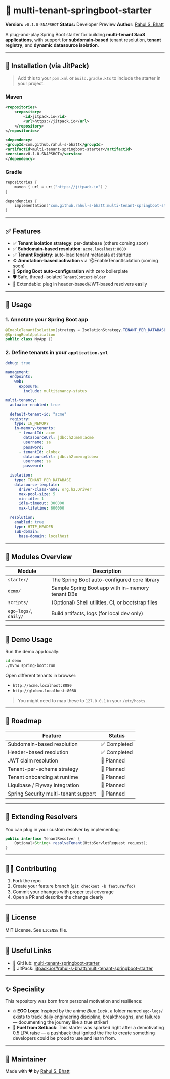 # 🚀 multi-tenant-springboot-starter

**Version:** `v0.1.0-SNAPSHOT`
**Status:** Developer Preview
**Author:** [Rahul S. Bhatt](https://github.com/rahul-s-bhatt)

A plug-and-play Spring Boot starter for building **multi-tenant SaaS applications**, with support for **subdomain-based** tenant resolution, **tenant registry**, and **dynamic datasource isolation**.

---

## 📆 Installation (via JitPack)

> Add this to your `pom.xml` or `build.gradle.kts` to include the starter in your project.

### Maven

```xml
<repositories>
    <repository>
        <id>jitpack.io</id>
        <url>https://jitpack.io</url>
    </repository>
</repositories>

<dependency>
<groupId>com.github.rahul-s-bhatt</groupId>
<artifactId>multi-tenant-springboot-starter</artifactId>
<version>v0.1.0-SNAPSHOT</version>
</dependency>
```

### Gradle

```kotlin
repositories {
    maven { url = uri("https://jitpack.io") }
}

dependencies {
    implementation("com.github.rahul-s-bhatt:multi-tenant-springboot-starter:v0.1.0-SNAPSHOT")
}
```

---

## ✅ Features

* ✅ **Tenant isolation strategy**: per-database (others coming soon)
* ✅ **Subdomain-based resolution**: `acme.localhost:8080`
* ✅ **Tenant Registry**: auto-load tenant metadata at startup
* ⚙️ **Annotation-based activation** via `@EnableTenantIsolation (coming soon)
* 🧠 **Spring Boot auto-configuration** with zero boilerplate
* 🛡️ Safe, thread-isolated `TenantContextHolder`
* 🌱 Extendable: plug in header-based/JWT-based resolvers easily

---

## 🧹 Usage

### 1. Annotate your Spring Boot app

```java
@EnableTenantIsolation(strategy = IsolationStrategy.TENANT_PER_DATABASE)
@SpringBootApplication
public class MyApp {}
```

### 2. Define tenants in your `application.yml`

```yaml
debug: true

management:
  endpoints:
    web:
      exposure:
        include: multitenancy-status

multi-tenancy:
  actuator-enabled: true

  default-tenant-id: "acme"
  registry:
    type: IN_MEMORY
    in-memory-tenants:
      - tenantId: acme
        datasourceUrl: jdbc:h2:mem:acme
        username: sa
        password:
      - tenantId: globex
        datasourceUrl: jdbc:h2:mem:globex
        username: sa
        password:

  isolation:
    type: TENANT_PER_DATABASE
    datasource-template:
      driver-class-name: org.h2.Driver
      max-pool-size: 5
      min-idle: 1
      idle-timeout: 300000
      max-lifetime: 600000

  resolution:
    enabled: true
    type: HTTP_HEADER
    sub-domain:
      base-domain: localhost
```

---

## 📆 Modules Overview

| Module                | Description                                        |
| --------------------- | -------------------------------------------------- |
| `starter/`            | The Spring Boot auto-configured core library       |
| `demo/`               | Sample Spring Boot app with in-memory tenant DBs   |
| `scripts/`            | (Optional) Shell utilities, CI, or bootstrap files |
| `ego-logs/`, `daily/` | Build artifacts, logs (for local dev only)         |

---

## 🧪 Demo Usage

Run the demo app locally:

```bash
cd demo
./mvnw spring-boot:run
```

Open different tenants in browser:

* `http://acme.localhost:8080`
* `http://globex.localhost:8080`

> You might need to map these to `127.0.0.1` in your `/etc/hosts`.

---

## 🧠 Roadmap

| Feature                              | Status        |
| ------------------------------------ | ------------- |
| Subdomain-based resolution           | ✅ Completed   |
| Header-based resolution              | ✅ Completed |
| JWT claim resolution                 | 🚧 Planned |
| Tenant-per-schema strategy           | 🚧 Planned    |
| Tenant onboarding at runtime         | 🚧 Planned    |
| Liquibase / Flyway integration       | 🚧 Planned    |
| Spring Security multi-tenant support | 🚧 Planned    |

---

## 🔧 Extending Resolvers

You can plug in your custom resolver by implementing:

```java
public interface TenantResolver {
    Optional<String> resolveTenant(HttpServletRequest request);
}
```

---

## 🧑‍💼 Contributing

1. Fork the repo
2. Create your feature branch (`git checkout -b feature/foo`)
3. Commit your changes with proper test coverage
4. Open a PR and describe the change clearly

---

## 📄 License

MIT License. See `LICENSE` file.

---

## 🔗 Useful Links

* 🔗 GitHub: [multi-tenant-springboot-starter](https://github.com/rahul-s-bhatt/multi-tenant-springboot-starter)
* 🔗 JitPack: [jitpack.io/#rahul-s-bhatt/multi-tenant-springboot-starter](https://jitpack.io/#rahul-s-bhatt/multi-tenant-springboot-starter)

---

## ✨ Speciality

This repository was born from personal motivation and resilience:

* 🔥 **EGO Logs**: Inspired by the anime *Blue Lock*, a folder named `ego-logs/` exists to track daily engineering discipline, breakthroughs, and failures — documenting the journey like a true striker!
* 💸 **Fuel from Setback**: This starter was sparked right after a demotivating 0.5 LPA raise — a pushback that ignited the fire to create something developers could be proud to use and learn from.

---

## 🤭 Maintainer

Made with ❤️ by [Rahul S. Bhatt](https://github.com/rahul-s-bhatt)
